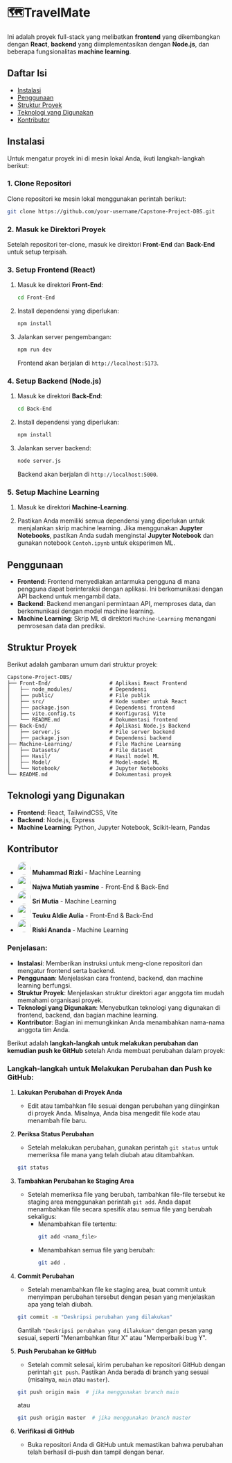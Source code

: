 # 🗺️TravelMate

Ini adalah proyek full-stack yang melibatkan **frontend** yang dikembangkan dengan **React**, **backend** yang diimplementasikan dengan **Node.js**, dan beberapa fungsionalitas **machine learning**.

## Daftar Isi

- [Instalasi](#instalasi)
- [Penggunaan](#penggunaan)
- [Struktur Proyek](#struktur-proyek)
- [Teknologi yang Digunakan](#teknologi-yang-digunakan)
- [Kontributor](#kontributor)

## Instalasi

Untuk mengatur proyek ini di mesin lokal Anda, ikuti langkah-langkah berikut:

### 1. Clone Repositori

Clone repositori ke mesin lokal menggunakan perintah berikut:

```bash
git clone https://github.com/your-username/Capstone-Project-DBS.git
```

### 2. Masuk ke Direktori Proyek

Setelah repositori ter-clone, masuk ke direktori **Front-End** dan **Back-End** untuk setup terpisah.

### 3. Setup Frontend (React)

1. Masuk ke direktori **Front-End**:

   ```bash
   cd Front-End
   ```

2. Install dependensi yang diperlukan:

   ```bash
   npm install
   ```

3. Jalankan server pengembangan:

   ```bash
   npm run dev
   ```

   Frontend akan berjalan di `http://localhost:5173`.

### 4. Setup Backend (Node.js)

1. Masuk ke direktori **Back-End**:

   ```bash
   cd Back-End
   ```

2. Install dependensi yang diperlukan:

   ```bash
   npm install
   ```

3. Jalankan server backend:

   ```bash
   node server.js
   ```

   Backend akan berjalan di `http://localhost:5000`.

### 5. Setup Machine Learning

1. Masuk ke direktori **Machine-Learning**.

2. Pastikan Anda memiliki semua dependensi yang diperlukan untuk menjalankan skrip machine learning. Jika menggunakan **Jupyter Notebooks**, pastikan Anda sudah menginstal **Jupyter Notebook** dan gunakan notebook `Contoh.ipynb` untuk eksperimen ML.

## Penggunaan

- **Frontend**: Frontend menyediakan antarmuka pengguna di mana pengguna dapat berinteraksi dengan aplikasi. Ini berkomunikasi dengan API backend untuk mengambil data.
- **Backend**: Backend menangani permintaan API, memproses data, dan berkomunikasi dengan model machine learning.
- **Machine Learning**: Skrip ML di direktori `Machine-Learning` menangani pemrosesan data dan prediksi.

## Struktur Proyek

Berikut adalah gambaran umum dari struktur proyek:

```
Capstone-Project-DBS/
├── Front-End/                   # Aplikasi React Frontend
│   ├── node_modules/            # Dependensi
│   ├── public/                  # File publik
│   ├── src/                     # Kode sumber untuk React
│   ├── package.json             # Dependensi frontend
│   ├── vite.config.ts           # Konfigurasi Vite
│   └── README.md                # Dokumentasi frontend
├── Back-End/                    # Aplikasi Node.js Backend
│   ├── server.js                # File server backend
│   ├── package.json             # Dependensi backend
├── Machine-Learning/            # File Machine Learning
│   ├── Datasets/                # File dataset
│   ├── Hasil/                   # Hasil model ML
│   ├── Model/                   # Model-model ML
│   └── Notebook/                # Jupyter Notebooks
└── README.md                    # Dokumentasi proyek
```

## Teknologi yang Digunakan

- **Frontend**: React, TailwindCSS, Vite
- **Backend**: Node.js, Express
- **Machine Learning**: Python, Jupyter Notebook, Scikit-learn, Pandas

## Kontributor

- <img src="https://avatars.githubusercontent.com/u/112327133?v=4" width="30" height="30" style="border-radius: 50%; object-fit: cover;"> **Muhammad Rizki** - Machine Learning
- <img src="https://avatars.githubusercontent.com/u/181300290?v=4" width="30" height="30" style="border-radius: 50%; object-fit: cover;"> **Najwa Mutiah yasmine** - Front-End & Back-End
- <img src="https://avatars.githubusercontent.com/u/112511554?v=4" width="30" height="30" style="border-radius: 50%; object-fit: cover;"> **Sri Mutia** - Machine Learning
- <img src="https://avatars.githubusercontent.com/u/112487598?v=4" width="30" height="30" style="border-radius: 50%; object-fit: cover;"> **Teuku Aldie Aulia** - Front-End & Back-End
- <img src="https://avatars.githubusercontent.com/u/112398559?s=400&u=f567b90da41ebf745f341badb5aa8a24568d5f90&v=4" width="30" height="30" style="border-radius: 50%; object-fit: cover;"> **Riski Ananda** - Machine Learning

### Penjelasan:

- **Instalasi**: Memberikan instruksi untuk meng-clone repositori dan mengatur frontend serta backend.
- **Penggunaan**: Menjelaskan cara frontend, backend, dan machine learning berfungsi.
- **Struktur Proyek**: Menjelaskan struktur direktori agar anggota tim mudah memahami organisasi proyek.
- **Teknologi yang Digunakan**: Menyebutkan teknologi yang digunakan di frontend, backend, dan bagian machine learning.
- **Kontributor**: Bagian ini memungkinkan Anda menambahkan nama-nama anggota tim Anda.

Berikut adalah **langkah-langkah untuk melakukan perubahan dan kemudian push ke GitHub** setelah Anda membuat perubahan dalam proyek:

### Langkah-langkah untuk Melakukan Perubahan dan Push ke GitHub:

1. **Lakukan Perubahan di Proyek Anda**

   - Edit atau tambahkan file sesuai dengan perubahan yang diinginkan di proyek Anda. Misalnya, Anda bisa mengedit file kode atau menambah file baru.

2. **Periksa Status Perubahan**

   - Setelah melakukan perubahan, gunakan perintah `git status` untuk memeriksa file mana yang telah diubah atau ditambahkan.

   ```bash
   git status
   ```

3. **Tambahkan Perubahan ke Staging Area**

   - Setelah memeriksa file yang berubah, tambahkan file-file tersebut ke staging area menggunakan perintah `git add`. Anda dapat menambahkan file secara spesifik atau semua file yang berubah sekaligus:
     - Menambahkan file tertentu:
       ```bash
       git add <nama_file>
       ```
     - Menambahkan semua file yang berubah:
       ```bash
       git add .
       ```

4. **Commit Perubahan**

   - Setelah menambahkan file ke staging area, buat commit untuk menyimpan perubahan tersebut dengan pesan yang menjelaskan apa yang telah diubah.

   ```bash
   git commit -m "Deskripsi perubahan yang dilakukan"
   ```

   Gantilah `"Deskripsi perubahan yang dilakukan"` dengan pesan yang sesuai, seperti "Menambahkan fitur X" atau "Memperbaiki bug Y".

5. **Push Perubahan ke GitHub**

   - Setelah commit selesai, kirim perubahan ke repositori GitHub dengan perintah `git push`. Pastikan Anda berada di branch yang sesuai (misalnya, `main` atau `master`).

   ```bash
   git push origin main  # jika menggunakan branch main
   ```

   atau

   ```bash
   git push origin master  # jika menggunakan branch master
   ```

6. **Verifikasi di GitHub**
   - Buka repositori Anda di GitHub untuk memastikan bahwa perubahan telah berhasil di-push dan tampil dengan benar.
